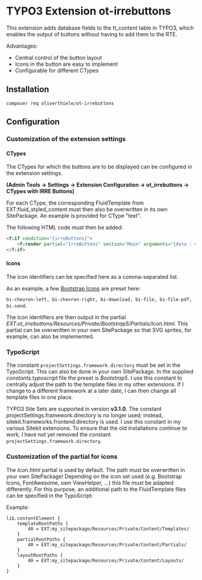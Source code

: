 # TYPO3 Extension ot-irrebuttons

This extension adds database fields to the tt_content table in TYPO3,
which enables the output of buttons without having to add them to the RTE.

Advantages:

- Central control of the button layout
- Icons in the button are easy to implement
- Configurable for different CTypes

## Installation

```shell
composer req oliverthiele/ot-irrebuttons
```

## Configuration

### Customization of the extension settings

#### CTypes

The CTypes for which the buttons are to be displayed can be configured in the extension settings.

**(Admin Tools -> Settings -> Extension Configuration -> ot_irrebuttons -> CTypes with IRRE Buttons)**

For each CType, the corresponding FluidTemplate from EXT:fluid_styled_content must then also be overwritten in its own
SitePackage. An example is provided for CType "text".

The following HTML code must then be added:

```html
<f:if condition="{irreButtons}">
    <f:render partial="IrreButtons" section="Main" arguments="{data : data, irreButtons : irreButtons}"/>
</f:if>
```

#### Icons

The icon identifiers can be specified here as a comma-separated list.

As an example, a few [Bootstrap Icons](https://icons.getbootstrap.com/) are preset here:

`bi-chevron-left, bi-chevron-right, bi-download, bi-file, bi-file-pdf, bi-send`.

The icon identifiers are then output in the partial _EXT:ot_irrebuttons/Resources/Private/Bootstrap5/Partials/Icon.html_.
This partial can be overwritten in your own SitePackage so that SVG sprites, for example, can also be implemented.

### TypoScript

The constant `projectSettings.framework.directory` must be set in the TypoScript.
This can also be done in your own SitePackage. In the supplied _constants.typoscript_ file the preset is _Bootstrap5_.
I use this constant to centrally adjust the path to the template files in my other extensions.
If I change to a different framework at a later date, I can then change all template files in one place.

TYPO3 Site Sets are supported in version **v3.1.0**. The constant
projectSettings.framework.directory is no longer used; instead, sitekit.frameworks.frontend.directory is used.
I use this constant in my various Sitekit extensions. To ensure that the old installations continue to
work, I have not yet removed the constant `projectSettings.framework.directory`.

### Customization of the partial for icons

The _Icon.html_ partial is used by default. The path must be overwritten in your own SitePackage!
Depending on the icon set used (e.g. Bootstrap Icons, FontAwesome, own ViewHelper, ...) this file must be
adapted differently. For this purpose, an additional path to the FluidTemplate files can be specified in the TypoScript:

Example:

```typo3_typoscript
lib.contentElement {
    templateRootPaths {
        40 = EXT:my_sitepackage/Resources/Private/Content/Templates/
    }
    partialRootPaths {
        40 = EXT:my_sitepackage/Resources/Private/Content/Partials/
    }
    layoutRootPaths {
        40 = EXT:my_sitepackage/Resources/Private/Content/Layouts/
    }
}
```
